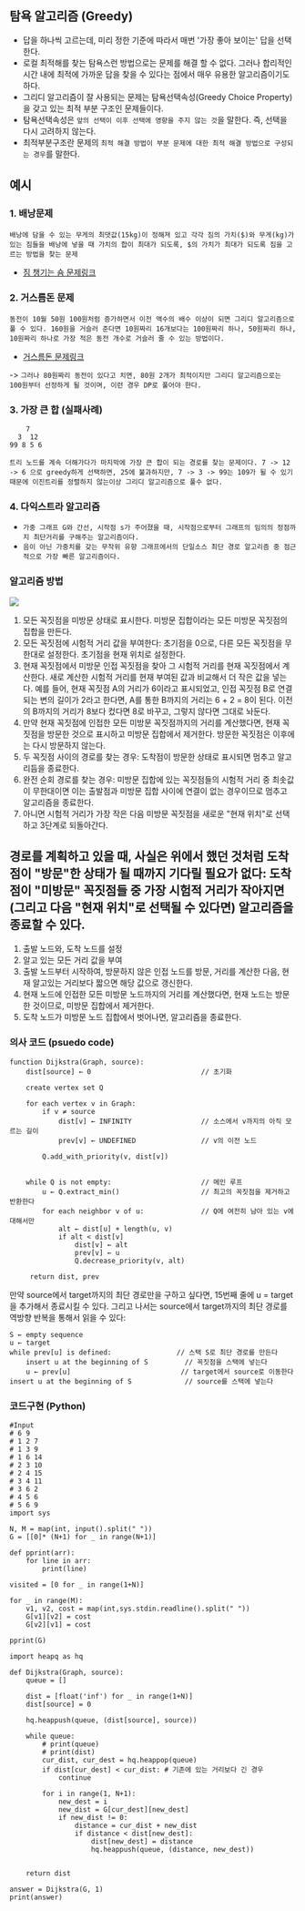 ## 탐욕 알고리즘 (Greedy)
- 답을 하나씩 고르는데, 미리 정한 기준에 따라서 매번 '가장 좋아 보이는' 답을 선택한다. 
- 로컬 최적해를 찾는 탐욕스런 방법으로는 문제를 해결 할 수 없다. 그러나 합리적인 시간 내에 최적에 가까운 답을 찾을 수 있다는 점에서 매우 유용한 알고리즘이기도 하다.
- 그리디 알고리즘이 잘 사용되는 문제는 탐욕선택속성(Greedy Choice Property)을 갖고 있는 최적 부분 구조인 문제들이다. 
- 탐욕선택속성은 `앞의 선택이 이후 선택에 영향을 주지 않는 것`을 말한다. 즉, 선택을 다시 고려하지 않는다.
- 최적부분구조란 문제의 `최적 해결 방법이 부분 문제에 대한 최적 해결 방법으로 구성되는 경우`를 말한다.

## 예시 
### 1. 배낭문제
`배낭에 담을 수 있는 무게의 최댓값(15kg)이 정해져 있고 각각 짐의 가치($)와 무게(kg)가 있는 짐들을 배낭에 넣을 때 가치의 합이 최대가 되도록, $의 가치가 최대가 되도록 짐을 고르는 방법을 찾는 문제`
- [짐 챙기는 숌 문제링크](https://www.acmicpc.net/problem/1817)

### 2. 거스름돈 문제
`동전이 10월 50원 100원처럼 증가하면서 이전 액수의 배수 이상이 되면 그리디 알고리즘으로 풀 수 있다. 160원을 거슬러 준다면 10원짜리 16개보다는 100원짜리 하나, 50원짜리 하나, 10원짜리 하나로 가장 적은 동전 개수로 거슬러 줄 수 있는 방법이다. `
- [거스름돈 문제링크](https://www.acmicpc.net/problem/14916)

-> `그러나 80원짜리 동전이 있다고 치면, 80원 2개가 최적이지만 그리디 알고리즘으로는 100원부터 선정하게 될 것이며, 이런 경우 DP로 풀어야 한다.`

### 3. 가장 큰 합 (실패사례)
```
    7
  3  12
99 8 5 6
```

`트리 노드를 계속 더해가다가 마지막에 가장 큰 합이 되는 경로를 찾는 문제이다. 7 -> 12 -> 6 으로 greedy하게 선택하면, 25에 불과하지만, 7 -> 3 -> 99는 109가 될 수 있기 때문에 이진트리를 정렬하지 않는이상 그리디 알고리즘으로 풀수 없다.`


### 4. 다익스트라 알고리즘
- `가중 그래프 G와 간선, 시작점 s가 주어졌을 때, 시작점으로부터 그래프의 임의의 정점까지 최단거리를 구해주는 알고리즘이다.`
- `음이 아닌 가중치를 갖는 무작위 유향 그래프에서의 단일소스 최단 경로 알고리즘 중 점근적으로 가장 빠른 알고리즘이다.`

### 알고리즘 방법
<image src="./image/Dijkstra_Animation.gif">

1. 모든 꼭짓점을 미방문 상태로 표시한다. 미방문 집합이라는 모든 미방문 꼭짓점의 집합을 만든다.
2. 모든 꼭짓점에 시험적 거리 값을 부여한다: 초기점을 0으로, 다른 모든 꼭짓점을 무한대로 설정한다. 초기점을 현재 위치로 설정한다.
3. 현재 꼭짓점에서 미방문 인접 꼭짓점을 찾아 그 시험적 거리를 현재 꼭짓점에서 계산한다. 새로 계산한 시험적 거리를 현재 부여된 값과 비교해서 더 작은 값을 넣는다. 예를 들어, 현재 꼭짓점 A의 거리가 6이라고 표시되었고, 인접 꼭짓점 B로 연결되는 변의 길이가 2라고 한다면, A를 통한 B까지의 거리는 6 + 2 = 8이 된다. 이전의 B까지의 거리가 8보다 컸다면 8로 바꾸고, 그렇지 않다면 그대로 놔둔다.
4. 만약 현재 꼭짓점에 인접한 모든 미방문 꼭짓점까지의 거리를 계산했다면, 현재 꼭짓점을 방문한 것으로 표시하고 미방문 집합에서 제거한다. 방문한 꼭짓점은 이후에는 다시 방문하지 않는다.
5. 두 꼭짓점 사이의 경로를 찾는 경우: 도착점이 방문한 상태로 표시되면 멈추고 알고리듬을 종료한다.
6. 완전 순회 경로를 찾는 경우: 미방문 집합에 있는 꼭짓점들의 시험적 거리 중 최솟값이 무한대이면 이는 출발점과 미방문 집합 사이에 연결이 없는 경우이므로 멈추고 알고리즘을 종료한다.
7. 아니면 시험적 거리가 가장 작은 다음 미방문 꼭짓점을 새로운 "현재 위치"로 선택하고 3단계로 되돌아간다.

경로를 계획하고 있을 때, 사실은 위에서 했던 것처럼 도착점이 "방문"한 상태가 될 때까지 기다릴 필요가 없다: 도착점이 "미방문" 꼭짓점들 중 가장 시험적 거리가 작아지면 (그리고 다음 "현재 위치"로 선택될 수 있다면) 알고리즘을 종료할 수 있다.
---
1. 출발 노드와, 도착 노드를 설정
2. 알고 있는 모든 거리 값을 부여
3. 출발 노드부터 시작하여, 방문하지 않은 인접 노드를 방문, 거리를 계산한 다음, 현재 알고있는 거리보다 짧으면 해당 값으로 갱신한다.
4. 현재 노드에 인접한 모든 미방문 노드까지의 거리를 계산했다면, 현재 노드는 방문한 것이므로, 미방문 집합에서 제거한다.
5. 도착 노드가 미방문 노드 집합에서 벗어나면, 알고리즘을 종료한다.


### 의사 코드 (psuedo code)
```
function Dijkstra(Graph, source):
    dist[source] ← 0                           // 초기화

    create vertex set Q

    for each vertex v in Graph:
        if v ≠ source
            dist[v] ← INFINITY                 // 소스에서 v까지의 아직 모르는 길이
            prev[v] ← UNDEFINED                // v의 이전 노드

        Q.add_with_priority(v, dist[v])


    while Q is not empty:                      // 메인 루프
        u ← Q.extract_min()                    // 최고의 꼭짓점을 제거하고 반환한다
        for each neighbor v of u:              // Q에 여전히 남아 있는 v에 대해서만
            alt ← dist[u] + length(u, v)
            if alt < dist[v]
                dist[v] ← alt
                prev[v] ← u
                Q.decrease_priority(v, alt)

     return dist, prev
```
만약 source에서 target까지의 최단 경로만을 구하고 싶다면, 15번째 줄에 u = target을 추가해서 종료시킬 수 있다. 그리고 나서는 source에서 target까지의 최단 경로를 역방향 반복을 통해서 읽을 수 있다:

```
S ← empty sequence
u ← target
while prev[u] is defined:                // 스택 S로 최단 경로를 만든다
    insert u at the beginning of S         // 꼭짓점을 스택에 넣는다
    u ← prev[u]                           // target에서 source로 이동한다
insert u at the beginning of S             // source를 스택에 넣는다
```

### 코드구현 (Python)
```
#Input
# 6 9
# 1 2 7
# 1 3 9
# 1 6 14
# 2 3 10
# 2 4 15
# 3 4 11
# 3 6 2
# 4 5 6
# 5 6 9
import sys

N, M = map(int, input().split(" "))
G = [[0]* (N+1) for _ in range(N+1)]

def pprint(arr):
    for line in arr:
        print(line)

visited = [0 for _ in range(1+N)]

for _ in range(M):
    v1, v2, cost = map(int,sys.stdin.readline().split(" "))    
    G[v1][v2] = cost
    G[v2][v1] = cost

pprint(G)

import heapq as hq

def Dijkstra(Graph, source):    
    queue = []
    
    dist = [float('inf') for _ in range(1+N)]
    dist[source] = 0

    hq.heappush(queue, (dist[source], source))
    
    while queue:
        # print(queue)
        # print(dist)
        cur_dist, cur_dest = hq.heappop(queue)
        if dist[cur_dest] < cur_dist: # 기존에 있는 거리보다 긴 경우
            continue

        for i in range(1, N+1):
            new_dest = i
            new_dist = G[cur_dest][new_dest]
            if new_dist != 0:
                distance = cur_dist + new_dist
                if distance < dist[new_dest]:
                    dist[new_dest] = distance
                    hq.heappush(queue, (distance, new_dest))
        
    
    return dist

answer = Dijkstra(G, 1)
print(answer)
```
